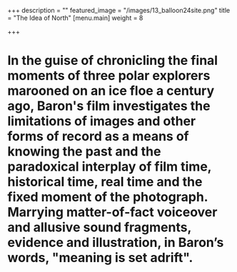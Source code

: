 +++
description = ""
featured_image = "/images/13_balloon24site.png"
title = "The Idea of North"
[menu.main]
weight = 8

+++
# In the guise of chronicling the final moments of three polar explorers marooned on an ice floe a century ago, Baron's film investigates the limitations of images and other forms of record as a means of knowing the past and the paradoxical interplay of film time, historical time, real time and the fixed moment of the photograph. Marrying matter-of-fact voiceover and allusive sound fragments, evidence and illustration, in Baron’s words, "meaning is set adrift".